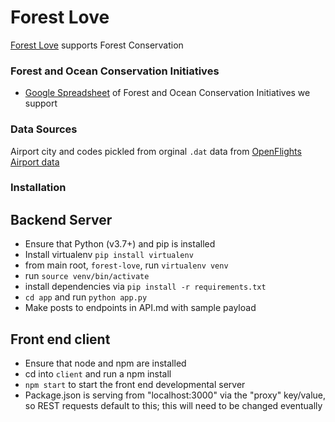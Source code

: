 # Forest Love

[Forest Love](http://www.forestlove.org/) supports Forest Conservation

### Forest and Ocean Conservation Initiatives

- [Google Spreadsheet](https://docs.google.com/spreadsheets/d/1dL76TT10nuzUwiT3-OjzagR74NjHBR-TybOrmb6j6Vw/edit?usp=sharing) of Forest and Ocean Conservation Initiatives we support

### Data Sources

Airport city and codes pickled from orginal `.dat` data from [OpenFlights Airport data](https://openflights.org/data.html)

### Installation

## Backend Server
- Ensure that Python (v3.7+) and pip is installed 
- Install virtualenv `pip install virtualenv`
- from main root, `forest-love`, run `virtualenv venv`
- run `source venv/bin/activate`
- install dependencies via `pip install -r requirements.txt`
- `cd app` and run `python app.py`
- Make posts to endpoints in API.md with sample payload

## Front end client
- Ensure that node and npm are installed
- cd into `client` and run a npm install
- `npm start` to start the front end developmental server
- Package.json is serving from "localhost:3000" via the "proxy" key/value, so REST requests default to this; this will need to be changed eventually
